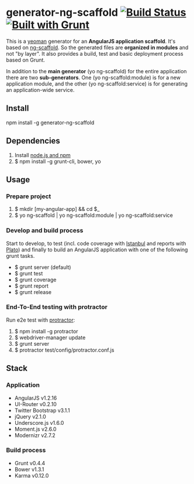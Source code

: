 # generator-ng-scaffold [![Build Status](https://travis-ci.org/nosch/generator-ng-scaffold.png?branch=master)](https://travis-ci.org/nosch/generator-ng-scaffold) [![Built with Grunt](https://cdn.gruntjs.com/builtwith.png)](http://gruntjs.com)

This is a [yeoman](http://yeoman.io) generator for an **AngularJS application scaffold**. It's based on [ng-scaffold](http://github.com/nosch/ng-scaffold). So the generated files are **organized in modules** and not "by layer". It also provides a build, test and basic deployment process based on Grunt.

In addition to the **main generator** (yo ng-scaffold) for the entire application there are two **sub-generators**. One (yo ng-scaffold:module) is for a new application module, and the other (yo ng-scaffold:service) is for generating an application-wide service.

## Install

npm install -g generator-ng-scaffold

## Dependencies

1. Install [node.js and npm](http://nodejs.org/download/ "Download node.js")
2. $ npm install -g grunt-cli, bower, yo

## Usage
### Prepare project

1. $ mkdir [my-angular-app] && cd $_
2. $ yo ng-scaffold | yo ng-scaffold:module | yo ng-scaffold:service

### Develop and build process

Start to develop, to test (incl. code coverage with [Istanbul](http://gotwarlost.github.io/istanbul) and reports with [Plato](https://github.com/es-analysis/plato)) and finally to build an AngularJS application with one of the following grunt tasks.

- $ grunt server (default)
- $ grunt test
- $ grunt coverage
- $ grunt report
- $ grunt release

### End-To-End testing with protractor

Run e2e test with [protractor](https://github.com/angular/protractor):

1. $ npm install -g protractor
2. $ webdriver-manager update
3. $ grunt server
4. $ protractor test/config/protractor.conf.js

## Stack
### Application

- AngularJS v1.2.16
- UI-Router v0.2.10
- Twitter Bootstrap v3.1.1
- jQuery v2.1.0
- Underscore.js v1.6.0
- Moment.js v2.6.0
- Modernizr v2.7.2

### Build process

- Grunt v0.4.4
- Bower v1.3.1
- Karma v0.12.0

